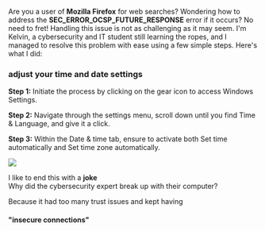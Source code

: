 <p>Are you a user of <b>Mozilla Firefox</b> for web searches? Wondering how to address the <b>SEC_ERROR_OCSP_FUTURE_RESPONSE</b> error if it occurs? No need to fret! Handling this issue is not as challenging as it may seem. I'm Kelvin, a cybersecurity and IT student still learning the ropes, and I managed to resolve this problem with ease using a few simple steps. Here's what I did:</p>


<h3>adjust your time and date settings</h3>

<b>Step 1:</b> Initiate the process by clicking on the gear icon to access Windows Settings.

<b>Step 2:</b> Navigate through the settings menu, scroll down until you find Time & Language, and give it a click.

<b>Step 3:</b> Within the Date & time tab, ensure to activate both Set time automatically and Set time zone automatically.

<img src="https://images.minitool.com/minitool.com/images/uploads/news/2022/08/sec-error-ocsp-future-response/sec-error-ocsp-future-response-1.png">


<p>
I like to end this with a <b>joke</b> <br />
Why did the cybersecurity expert break up with their computer?

Because it had too many trust issues and kept having <h4>"insecure connections"</h4></p>
